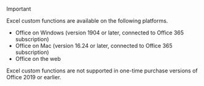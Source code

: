 > [!IMPORTANT]
> Excel custom functions are available on the following platforms.
> - Office on Windows (version 1904 or later, connected to Office 365 subscription)
> - Office on Mac (version 16.24 or later, connected to Office 365 subscription)
> - Office on the web
>
> Excel custom functions are not supported in one-time purchase versions of Office 2019 or earlier.
